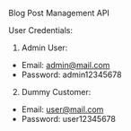 Blog Post Management API 

User Credentials:
1. Admin User:
- Email: admin@mail.com
- Password: admin12345678

2. Dummy Customer:
- Email: user@mail.com
- Password: user12345678
